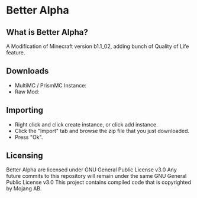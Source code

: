 # Better Alpha
## What is Better Alpha?
A Modification of Minecraft version b1.1_02, adding bunch of Quality of Life feature.

## Downloads
- MultiMC / PrismMC Instance: 
- Raw Mod: 

## Importing
- Right click and click create instance, or click add instance.
- Click the "Import" tab and browse the zip file that you just downloaded.
- Press "Ok".

## Licensing
Better Alpha are licensed under GNU General Public License v3.0
Any future commits to this repository will remain under the same GNU General Public License v3.0
This project contains compiled code that is copyrighted by Mojang AB.
